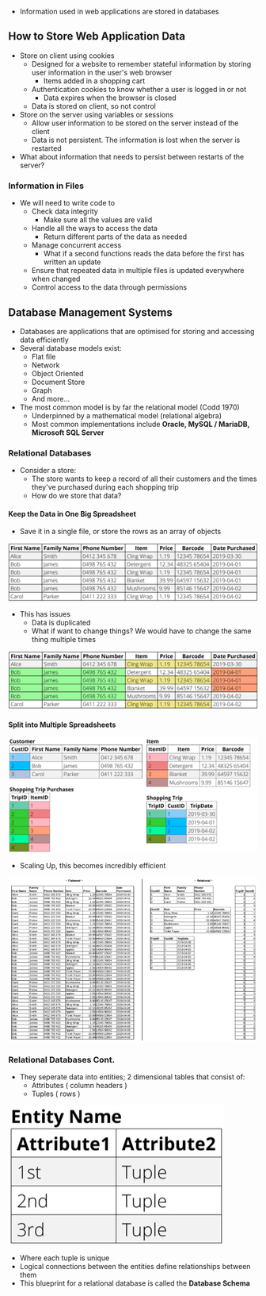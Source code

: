 - Information used in web applications are stored in databases

## How to Store Web Application Data
- Store on client using cookies
	- Designed for a website to remember stateful information by storing user information in the user's web browser
		- Items added in a shopping cart
	- Authentication cookies to know whether a user is logged in or not
		- Data expires when the browser is closed
	- Data is stored on client, so not control
- Store on the server using variables or sessions
	- Allow user information to be stored on the server instead of the client
	- Data is not persistent. The information is lost when the server is restarted
- What about information that needs to persist between restarts of the server?

### Information in Files
- We will need to write code to
	- Check data integrity
		- Make sure all the values are valid
	- Handle all the ways to access the data
		- Return different parts of the data as needed
	- Manage concurrent access
		- What if a second functions reads the data before the first has written an update
	- Ensure that repeated data in multiple files is updated everywhere when changed
	- Control access to the data through permissions


## Database Management Systems
- Databases are applications that are optimised for storing and accessing data efficiently
- Several database models exist:
	- Flat file
	- Network
	- Object Oriented
	- Document Store
	- Graph
	- And more...
- The most common model is by far the relational model (Codd 1970)
	- Underpinned by a mathematical model (relational algebra)
	- Most common implementations include **Oracle, MySQL / MariaDB, Microsoft SQL Server**

### Relational Databases
- Consider a store:
	- The store wants to keep a record of all their customers and the times they've purchased during each shopping trip
	- How do we store that data?

#### Keep the Data in One Big Spreadsheet
- Save it in a single file, or store the rows as an array of objects

![Pasted%20image%2020230319104027.png](/Images/Pasted%20image%2020230319104027.png)

- This has issues
	- Data is duplicated
	- What if want to change things? We would have to change the same thing multiple times

![Pasted%20image%2020230319104231.png](/Images/Pasted%20image%2020230319104231.png)

#### Split into Multiple Spreadsheets

![Pasted%20image%2020230319104358.png](/Images/Pasted%20image%2020230319104358.png)

- Scaling Up, this becomes incredibly efficient

![Pasted%20image%2020230319104521.png](/Images/Pasted%20image%2020230319104521.png)

### Relational Databases Cont.

- They seperate data into entities; 2 dimensional tables that consist of:
	- Attributes ( column headers )
	- Tuples ( rows )

![Pasted%20image%2020230319104802.png](/Images/Pasted%20image%2020230319104802.png)

- Where each tuple is unique
- Logical connections between the entities define relationships between them
- This blueprint for a relational database is called the **Database Schema**


